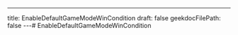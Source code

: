 ---
title: EnableDefaultGameModeWinCondition
draft: false
geekdocFilePath: false
---# EnableDefaultGameModeWinCondition